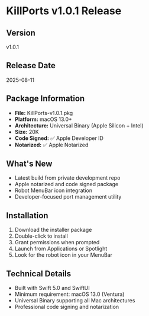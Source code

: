 # KillPorts v1.0.1 Release

## Version
v1.0.1

## Release Date  
2025-08-11

## Package Information
- **File:** KillPorts-v1.0.1.pkg
- **Platform:** macOS 13.0+
- **Architecture:** Universal Binary (Apple Silicon + Intel)
- **Size:** 20K
- **Code Signed:** ✅ Apple Developer ID
- **Notarized:** ✅ Apple Notarized

## What's New
- Latest build from private development repo
- Apple notarized and code signed package
- Robot MenuBar icon integration
- Developer-focused port management utility

## Installation
1. Download the installer package
2. Double-click to install
3. Grant permissions when prompted
4. Launch from Applications or Spotlight
5. Look for the robot icon in your MenuBar

## Technical Details
- Built with Swift 5.0 and SwiftUI
- Minimum requirement: macOS 13.0 (Ventura)
- Universal Binary supporting all Mac architectures
- Professional code signing and notarization
